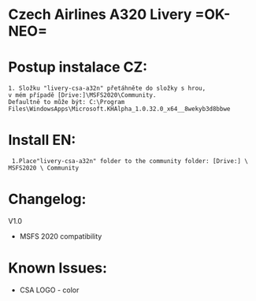 # Czech Airlines A320 Livery =OK-NEO= 

# Postup instalace CZ:
    1. Složku "livery-csa-a32n" přetáhněte do složky s hrou, 
    v mém případě [Drive:]\MSFS2020\Community. 
    Defaultně to může být: C:\Program Files\WindowsApps\Microsoft.KHAlpha_1.0.32.0_x64__8wekyb3d8bbwe

# Install EN: 
     1.Place"livery-csa-a32n" folder to the community folder: [Drive:] \ MSFS2020 \ Community

# Changelog: 
V1.0
 -  MSFS 2020 compatibility

# Known Issues:
 -  CSA LOGO - color
 

